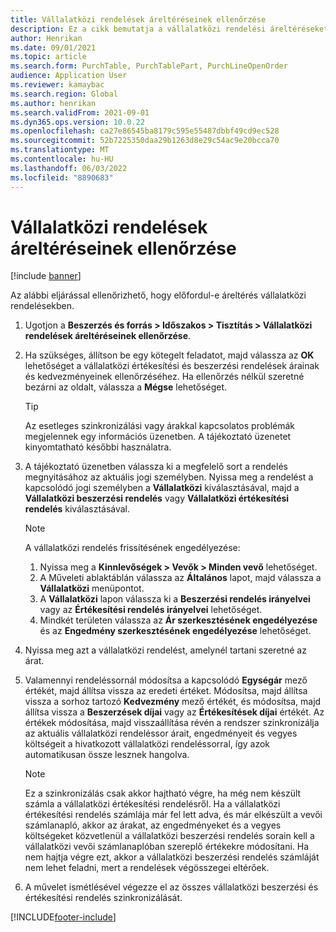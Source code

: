 ```yaml
---
title: Vállalatközi rendelések áreltéréseinek ellenőrzése
description: Ez a cikk bemutatja a vállalatközi rendelési áreltéréseket
author: Henrikan
ms.date: 09/01/2021
ms.topic: article
ms.search.form: PurchTable, PurchTablePart, PurchLineOpenOrder
audience: Application User
ms.reviewer: kamaybac
ms.search.region: Global
ms.author: henrikan
ms.search.validFrom: 2021-09-01
ms.dyn365.ops.version: 10.0.22
ms.openlocfilehash: ca27e86545ba8179c595e55487dbbf49cd9ec528
ms.sourcegitcommit: 52b7225350daa29b1263d8e29c54ac9e20bcca70
ms.translationtype: MT
ms.contentlocale: hu-HU
ms.lasthandoff: 06/03/2022
ms.locfileid: "8890683"
---
```

# <a name="check-intercompany-order-price-discrepancies"></a>Vállalatközi rendelések áreltéréseinek ellenőrzése

[!include [banner](../../includes/banner.md)]

Az alábbi eljárással ellenőrizhető, hogy előfordul-e áreltérés vállalatközi rendelésekben.

1. Ugotjon a **Beszerzés és forrás \> Időszakos \> Tisztítás \> Vállalatközi rendelések áreltéréseinek ellenőrzése**.
1. Ha szükséges, állítson be egy kötegelt feladatot, majd válassza az **OK** lehetőséget a vállalatközi értékesítési és beszerzési rendelések árainak és kedvezményeinek ellenőrzéséhez. Ha ellenőrzés nélkül szeretné bezárni az oldalt, válassza a **Mégse** lehetőséget.

    > [!TIP]
    > Az esetleges szinkronizálási vagy árakkal kapcsolatos problémák megjelennek egy információs üzenetben. A tájékoztató üzenetet kinyomtatható későbbi használatra.

1. A tájékoztató üzenetben válassza ki a megfelelő sort a rendelés megnyitásához az aktuális jogi személyben. Nyissa meg a rendelést a kapcsolódó jogi személyben a **Vállalatközi** kiválasztásával, majd a **Vállalatközi beszerzési rendelés** vagy **Vállalatközi értékesítési rendelés** kiválasztásával.

    > [!NOTE]
    > A vállalatközi rendelés frissítésének engedélyezése:
    >
    > 1. Nyissa meg a **Kinnlevőségek \> Vevők \> Minden vevő** lehetőséget.
    > 1. A Műveleti ablaktáblán válassza az **Általános** lapot, majd válassza a **Vállalatközi** menüpontot.
    > 1. A **Vállalatközi** lapon válassza ki a **Beszerzési rendelés irányelvei** vagy az **Értékesítési rendelés irányelvei** lehetőséget.
    > 1. Mindkét területen válassza az **Ár szerkesztésének engedélyezése** és az **Engedmény szerkesztésének engedélyezése** lehetőséget.

1. Nyissa meg azt a vállalatközi rendelést, amelynél tartani szeretné az árat.
1. Valamennyi rendeléssornál módosítsa a kapcsolódó **Egységár** mező értékét, majd állítsa vissza az eredeti értéket. Módosítsa, majd állítsa vissza a sorhoz tartozó **Kedvezmény** mező értékét, és módosítsa, majd állítsa vissza a **Beszerzések díjai** vagy az **Értékesítések díjai** értékét. Az értékek módosítása, majd visszaállítása révén a rendszer szinkronizálja az aktuális vállalatközi rendeléssor árait, engedményeit és vegyes költségeit a hivatkozott vállalatközi rendeléssorral, így azok automatikusan össze lesznek hangolva.

    > [!NOTE]
    > Ez a szinkronizálás csak akkor hajtható végre, ha még nem készült számla a vállalatközi értékesítési rendelésről. Ha a vállalatközi értékesítési rendelés számlája már fel lett adva, és már elkészült a vevői számlanapló, akkor az árakat, az engedményeket és a vegyes költségeket közvetlenül a vállalatközi beszerzési rendelés sorain kell a vállalatközi vevői számlanaplóban szereplő értékekre módosítani. Ha nem hajtja végre ezt, akkor a vállalatközi beszerzési rendelés számláját nem lehet feladni, mert a rendelések végösszegei eltérőek.

1. A művelet ismétlésével végezze el az összes vállalatközi beszerzési és értékesítési rendelés szinkronizálását.

[!INCLUDE[footer-include](../../includes/footer-banner.md)]
